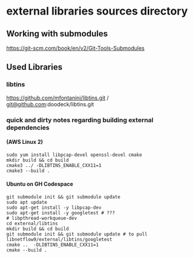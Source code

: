 # external libraries sources directory

## Working with submodules

https://git-scm.com/book/en/v2/Git-Tools-Submodules

## Used Libraries

### libtins
https://github.com/mfontanini/libtins.git / git@github.com:doodeck/libtins.git

### quick and dirty notes regarding building external dependencies

#### (AWS Linux 2)
```
sudo yum install libpcap-devel openssl-devel cmake
mkdir build && cd build
cmake3 ../ -DLIBTINS_ENABLE_CXX11=1
cmake3 --build .
```

#### Ubuntu on GH Codespace
```
git submodule init && git submodule update
sudo apt update
sudo apt-get install -y libpcap-dev
sudo apt-get install -y googletest # ???
# libpthread-workqueue-dev
cd external/libtins
mkdir build && cd build
git submodule init && git submodule update # to pull libnetflow9/external/libtins/googletest
cmake ..  -DLIBTINS_ENABLE_CXX11=1
cmake --build .
```

